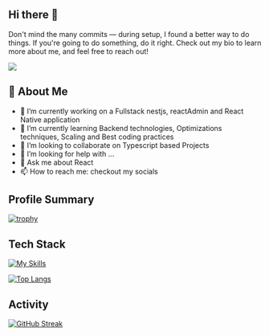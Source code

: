 ## Hi there 👋

Don't mind the many commits — during setup, I found a better way to do things. If you're going to do something, do it right. Check out my bio to learn more about me, and feel free to reach out!

![](https://github.com/sheltonkertich/https://user-images.githubusercontent.com/74038190/235224431-e8c8c12e-6826-47f1-89fb-2ddad83b3abf.gif)

## 🚀 About Me
- 🔭 I’m currently working on a Fullstack nestjs, reactAdmin and React Native application
- 🌱 I’m currently learning Backend technologies, Optimizations techniques, Scaling and Best coding practices
- 👯 I’m looking to collaborate on Typescript based Projects
- 🤔 I’m looking for help with ...
- 💬 Ask me about React
- 📫 How to reach me: checkout my socials

## Profile Summary
[![trophy](https://github-profile-trophy.vercel.app/?username=sheltonkertich)](https://github.com/ryo-ma/github-profile-trophy)

## Tech Stack
[![My Skills](https://skillicons.dev/icons?i=figma,nodejs,react,js,ts,nestjs,apollo,graphql,redis,sentry,postgresql,gcp)](https://skillicons.dev)

[![Top Langs](https://github-readme-stats.vercel.app/api/top-langs/?username=sheltonkertich)](https://github.com/anuraghazra/github-readme-stats)

## Activity
[![GitHub Streak](https://github-readme-streak-stats.herokuapp.com/?user=sheltonkertich)](https://git.io/streak-stats)
